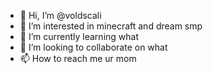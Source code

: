- 👋 Hi, I’m @voldscali
- 👀 I’m interested in minecraft and dream smp
- 🌱 I’m currently learning what
- 💞️ I’m looking to collaborate on what
- 📫 How to reach me ur mom

<!---
voldscali/voldscali is a ✨ special ✨ repository because its `README.md` (this file) appears on your GitHub profile.
You can click the Preview link to take a look at your changes.
--->
